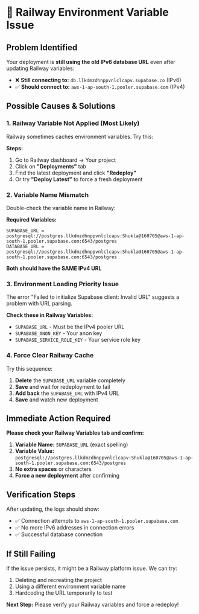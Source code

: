 # 🚨 Railway Environment Variable Issue

## Problem Identified
Your deployment is **still using the old IPv6 database URL** even after updating Railway variables:
- ❌ **Still connecting to:** `db.llkdmzdhnppvnlclcapv.supabase.co` (IPv6)
- ✅ **Should connect to:** `aws-1-ap-south-1.pooler.supabase.com` (IPv4)

## Possible Causes & Solutions

### 1. **Railway Variable Not Applied (Most Likely)**
Railway sometimes caches environment variables. Try this:

**Steps:**
1. Go to Railway dashboard → Your project
2. Click on **"Deployments"** tab
3. Find the latest deployment and click **"Redeploy"**
4. Or try **"Deploy Latest"** to force a fresh deployment

### 2. **Variable Name Mismatch**
Double-check the variable name in Railway:

**Required Variables:**
```
SUPABASE_URL = postgresql://postgres.llkdmzdhnppvnlclcapv:Shukla@160705@aws-1-ap-south-1.pooler.supabase.com:6543/postgres
DATABASE_URL = postgresql://postgres.llkdmzdhnppvnlclcapv:Shukla@160705@aws-1-ap-south-1.pooler.supabase.com:6543/postgres
```

**Both should have the SAME IPv4 URL**

### 3. **Environment Loading Priority Issue**
The error "Failed to initialize Supabase client: Invalid URL" suggests a problem with URL parsing.

**Check these in Railway Variables:**
- `SUPABASE_URL` - Must be the IPv4 pooler URL
- `SUPABASE_ANON_KEY` - Your anon key
- `SUPABASE_SERVICE_ROLE_KEY` - Your service role key

### 4. **Force Clear Railway Cache**
Try this sequence:
1. **Delete** the `SUPABASE_URL` variable completely
2. **Save** and wait for redeployment to fail
3. **Add back** the `SUPABASE_URL` with IPv4 URL
4. **Save** and watch new deployment

## Immediate Action Required

**Please check your Railway Variables tab and confirm:**

1. **Variable Name:** `SUPABASE_URL` (exact spelling)
2. **Variable Value:** `postgresql://postgres.llkdmzdhnppvnlclcapv:Shukla@160705@aws-1-ap-south-1.pooler.supabase.com:6543/postgres`
3. **No extra spaces** or characters
4. **Force a new deployment** after confirming

## Verification Steps

After updating, the logs should show:
- ✅ Connection attempts to `aws-1-ap-south-1.pooler.supabase.com`
- ✅ No more IPv6 addresses in connection errors
- ✅ Successful database connection

## If Still Failing

If the issue persists, it might be a Railway platform issue. We can try:
1. Deleting and recreating the project
2. Using a different environment variable name
3. Hardcoding the URL temporarily to test

**Next Step:** Please verify your Railway variables and force a redeploy!